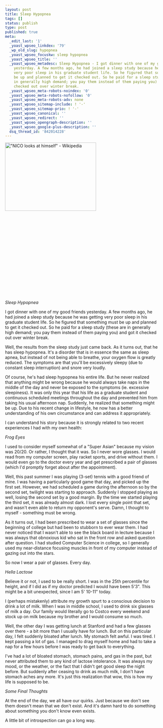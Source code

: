 ```yaml
---
layout: post
title: Sleep Hypopnea
tags: []
status: publish
type: post
published: true
meta:
  _edit_last: '1'
  _yoast_wpseo_linkdex: '79'
  _wp_old_slug: hypopnea
  _yoast_wpseo_focuskw: sleep hypopnea
  _yoast_wpseo_title: ''
  _yoast_wpseo_metadesc: Sleep Hypopnea - I got dinner with one of my good friends
    yesterday. A few months ago, he had joined a sleep study because he was getting
    very poor sleep in his graduate student life. So he figured that something must
    be up and planned to get it checked out. So he paid for a sleep study (these are
    in generally high demand; you pay them instead of them paying you) and got it
    checked out over winter break.
  _yoast_wpseo_meta-robots-noindex: '0'
  _yoast_wpseo_meta-robots-nofollow: '0'
  _yoast_wpseo_meta-robots-adv: none
  _yoast_wpseo_sitemap-include: ! '-'
  _yoast_wpseo_sitemap-prio: ! '-'
  _yoast_wpseo_canonical: ''
  _yoast_wpseo_redirect: ''
  _yoast_wpseo_opengraph-description: ''
  _yoast_wpseo_google-plus-description: ''
  dsq_thread_id: '842014228'
---
```

<a href="http://www.martyhu.com/blog/wp-content/uploads/2012/02/introspection.jpg"><img class="size-medium wp-image-288 " title="real introspection" src="http://www.martyhu.com/blog/wp-content/uploads/2012/02/introspection-300x225.jpg" alt="&quot;NICO looks at himself&quot; - Wikipedia" width="300" height="225" /></a>

&nbsp;

&nbsp;

&nbsp;

&nbsp;

&nbsp;

&nbsp;

&nbsp;

&nbsp;

&nbsp;

<em>Sleep Hypopnea</em>

I got dinner with one of my good friends yesterday. A few months ago, he had joined a sleep study because he was getting very poor sleep in his graduate student life. So he figured that something must be up and planned to get it checked out. So he paid for a sleep study (these are in generally high demand; you pay them instead of them paying you) and got it checked out over winter break.

Well, the results from the sleep study just came back. As it turns out, that he has sleep hypopnea. It's a disorder that is in essence the same as sleep apnea, but instead of not being able to breathe, your oxygen flow is greatly reduced. The symptoms are that you'll be excessively sleepy (due to constant sleep interruption) and snore very loudly.

Of course, he's had sleep hypopnea his entire life. But he never realized that anything might be wrong because he would always take naps in the middle of the day and never be exposed to the symptoms (ie. excessive sleepiness). It was only this year that his life as a graduate student and continuous scheduled meetings throughout the day and prevented him from taking his usual afternoon nap. Suddenly, he realized that something might be up. Due to his recent change in lifestyle, he now has a better understanding of his own circumstance and can address it appropriately.

I can understand his story because it is strongly related to two recent experiences I had with my own health:

<em>Frog Eyes</em>

I used to consider myself somewhat of a "Super Asian" because my vision was 20/20. Or rather, I thought that it was. So I never wore glasses. I would read from my computer screen, play racket sports, and drive without them. I would even go to the doctor every year and get prescribed a pair of glasses (which I'd promptly forget about after the appointment).

Well, this past summer I was playing (3-set) tennis with a good friend of mine. I was having a particularly good game that day, and picked up the first set. However, we had scheduled a game during the afternoon so by the second set, twilight was starting to approach. Suddenly I stopped playing as well, losing the second set by a good margin. By the time we started playing the third set, it was already almost dark. I lost every single point that set, and wasn't even able to return my opponent's serve. Damn, I thought to myself - something must be wrong.

As it turns out, I had been prescribed to wear a set of glasses since the beginning of college but had been to stubborn to ever wear them. I had never noticed that I wasn't able to see the black board in lecture because I was always that obnoxious kid who sat in the front row and asked question after question. I had studied Computer Science in college, so I generally used my near-distance focusing muscles in front of my computer instead of gazing out into the stars.

So now I wear a pair of glasses. Every day.

<em>Hella Lactose</em>

Believe it or not, I used to be really short. I was in the 25th percentile for height, and if I did as if my doctor predicted I would have been 5'3". This might be a bit unexpected, since I am  5' 10-11" today.

I (perhaps mistakenly) attribute my growth spurt to a conscious decision to drink a lot of milk. When I was in middle school, I used to drink six glasses of milk a day. Our family would literally go to Costco every weekend and stock up on milk because my brother and I would consume so much.

Well, the other day I was getting lunch at Stanford and had a few glasses over there - a bit more than I usually have for lunch. But on this particular day, I felt suddenly bloated after lunch. My stomach felt awful. I was tired. I kept passing a lot of gas. I managed to drag myself home and had to take a nap for a few hours before I was ready to get back to everything.

I've had a lot of bloated stomach, stomach pains, and gas in the past, but never attributed them to any kind of lactose intolerance. It was always my mood, or the weather, or the fact that I didn't get good sleep the night before. But suddenly after ceasing to drink as much milk, I don't have stomach aches any more. It's just this realization that wow, this is how my life is supposed to be.

<em>Some Final Thoughts</em>

At the end of the day, we all have our quirks. Just because we don't see them doesn't mean that we don't exist. And it's damn hard to do something about something you don't know even exists.

A little bit of introspection can go a long way.
